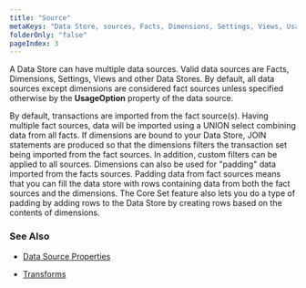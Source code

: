 ```yaml
---
title: "Source"
metaKeys: "Data Store, sources, Facts, Dimensions, Settings, Views, UsageOption, UNION, select, combining, JOIN"
folderOnly: "false"
pageIndex: 3
---
```


A Data Store can have multiple data sources. Valid data sources are Facts, Dimensions, Settings, Views and other Data Stores. By default, all data sources except dimensions are considered fact sources unless specified otherwise by the **UsageOption** property of the data source.

By default, transactions are imported from the fact source(s). Having multiple fact sources, data will be imported using a UNION select combining data from all facts. If dimensions are bound to your Data Store, JOIN statements are produced so that the dimensions filters the transaction set being imported from the fact sources. In addition, custom filters can be applied to all sources. Dimensions can also be used for "padding" data imported from the facts sources. Padding data from fact sources means that you can fill the data store with rows containing data from both the fact sources and the dimensions. The Core Set feature also lets you do a type of padding by adding rows to the Data Store by creating rows based on the contents of dimensions.
<br/>

### See Also

* [Data Source Properties](source/datasourceproperties.md)

* [Transforms](source/transforms.md)